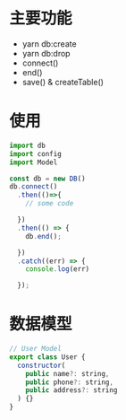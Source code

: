 # 主要功能

- yarn db:create
- yarn db:drop
- connect()
- end()
- save() & createTable()

# 使用

```javascript
import db
import config
import Model

const db = new DB()
db.connect()
  .then(()=>{
    // some code

  })
  .then(() => {
    db.end();

  })
  .catch((err) => {
    console.log(err)

  });
```

# 数据模型

```javascript
// User Model
export class User {
  constructor(
    public name?: string,
    public phone?: string,
    public address?: string
  ) {}
}
```

